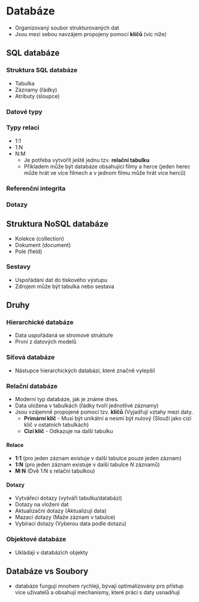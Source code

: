 # Databáze
* Organizovaný soubor strukturovaných dat
* Jsou mezi sebou navzájem propojeny pomocí **klíčů** (víc níže)

## SQL databáze

### Struktura SQL databáze
- Tabulka
- Záznamy (řádky)
- Atributy (sloupce)

### Datové typy

### Typy relací
* 1:1
* 1:N
* N:M
	* Je potřeba vytvořit ještě jednu tzv. **relační tabulku**
	* Příkladem může být databáze obsahující filmy a herce (jeden herec může hrát ve více filmech a v jednom filmu může hrát více herců)

### Referenční integrita

### Dotazy

## Struktura NoSQL databáze
- Kolekce (collection)
- Dokument (document)
- Pole (field)

### Sestavy
* Uspořádání dat do tiskového výstupu
* Zdrojem může být tabulka nebo sestava

## Druhy
### Hierarchické databáze
* Data uspořádaná se stromové struktuře
* První z datových modelů

### Síťová databáze
* Nástupce hierarchických databází, které značně vylepšil

### Relační databáze
* Moderní typ databáze, jak je známe dnes. 
* Data uložena v tabulkách (řádky tvoří jednotlivé záznamy)
* Jsou vzájemně propojené pomocí tzv. **klíčů** (Vyjadřují vztahy mezi daty.
  * **Primární klíč** - Musí být unikátní a nesmí být nulový (Slouží jako cizí klíč v ostatních tabulkách)
  * **Cizí klíč** - Odkazuje na další tabulku


#### Relace
* **1:1** (pro jeden záznam existuje v další tabulce pouze jeden záznam)
* **1:N** (pro jeden záznam existuje v další tabulce *N* záznamů)
* **M:N** (Dvě 1:N s relační tabulkou)

#### Dotazy
* Vytvářecí dotazy (vytváří tabulku/databázi)
* Dotazy na vložení dat
* Aktualizační dotazy (Aktualizují data)
* Mazací dotazy (Maže záznam v tabulce)
* Vybírací dotazy (Vyberou data podle dotazu)

### Objektové databáze
* Ukládají v databázích objekty

## Databáze vs Soubory
* databáze fungují mnohem rychleji, bývají optimalizovány pro přístup více uživatelů a obsahují mechanismy, které práci s daty usnadňují
